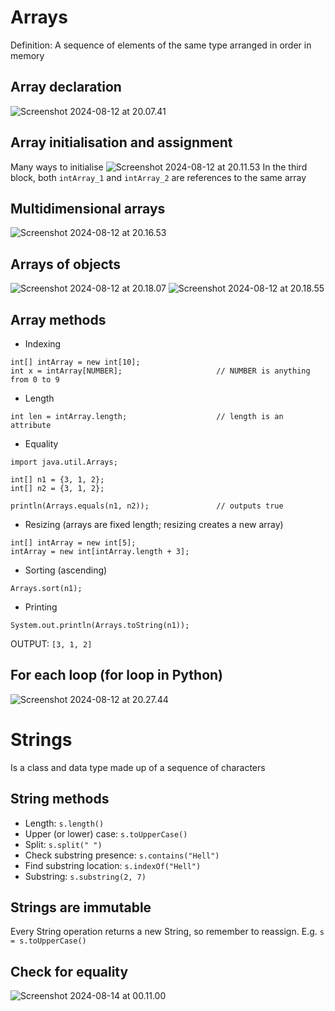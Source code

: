 # Arrays
Definition: A sequence of elements of the same type arranged in order in memory
## Array declaration
![Screenshot 2024-08-12 at 20.07.41](Screenshot%202024-08-12%20at%2020.07.41.png)
## Array initialisation and assignment
Many ways to initialise
![Screenshot 2024-08-12 at 20.11.53](Screenshot%202024-08-12%20at%2020.11.53.png)
In the third block, both `intArray_1` and `intArray_2` are references to the same array
## Multidimensional arrays
![Screenshot 2024-08-12 at 20.16.53](Screenshot%202024-08-12%20at%2020.16.53.png)
## Arrays of objects
![Screenshot 2024-08-12 at 20.18.07](Screenshot%202024-08-12%20at%2020.18.07.png)
![Screenshot 2024-08-12 at 20.18.55](Screenshot%202024-08-12%20at%2020.18.55.png)
## Array methods
- Indexing
```
int[] intArray = new int[10];
int x = intArray[NUMBER];                     // NUMBER is anything from 0 to 9
```
- Length
```
int len = intArray.length;                    // length is an attribute
```
- Equality
```
import java.util.Arrays;

int[] n1 = {3, 1, 2};
int[] n2 = {3, 1, 2};

println(Arrays.equals(n1, n2));               // outputs true
```
- Resizing (arrays are fixed length; resizing creates a new array)
```
int[] intArray = new int[5];
intArray = new int[intArray.length + 3];
```
- Sorting (ascending)
```
Arrays.sort(n1);
```
- Printing
```
System.out.println(Arrays.toString(n1));
```
OUTPUT: `[3, 1, 2]`
## For each loop (for loop in Python)
![Screenshot 2024-08-12 at 20.27.44](Screenshot%202024-08-12%20at%2020.27.44.png)
# Strings
Is a class and data type made up of a sequence of characters
## String methods
- Length: `s.length()`
- Upper (or lower) case: `s.toUpperCase()`
- Split: `s.split(" ")`
- Check substring presence: `s.contains("Hell")`
- Find substring location: `s.indexOf("Hell")`
- Substring: `s.substring(2, 7)`
## Strings are immutable
Every String operation returns a new String, so remember to reassign. E.g. `s = s.toUpperCase()`
## Check for equality
![Screenshot 2024-08-14 at 00.11.00](Screenshot%202024-08-14%20at%2000.11.00.png)
